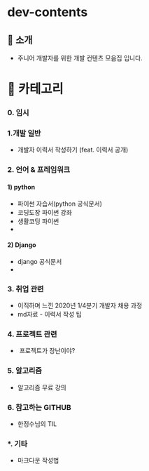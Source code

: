 # dev-contents

## 📣 소개

- 주니어 개발자를 위한 개발 컨텐츠 모음집 입니다.



# 🔎 카테고리

### 0. 임시



### 1.개발 일반

- <a src='https://brunch.co.kr/@hee072794/132?fbclid=IwAR24v7GIQWsEhWa9bhv7nP36cyZsYqcFb8oSEdsrCOWjInHD8k6vrqO_xG'>개발자 이력서 작성하기 (feat. 이력서 공개)</a>



### 2. 언어 & 프레임워크

#### 1) python

- <a src='https://docs.python.org/ko/3.7/tutorial/index.html'> 파이썬 자습서(python 공식문서)</a>
- <a src='https://dojang.io/course/view.php?id=7'>코딩도장 파이썬 강좌 </a>
- <a src='https://opentutorials.org/course/1750/17676'>생활코딩 파이썬 </a>
- 

#### 2) Django

- <a src='https://docs.djangoproject.com/en/3.0/ref/templates/language/'> django 공식문서</a>
- 

### 3. 취업 관련

- <a src="https://perade.github.io/blog/2020-recruitment/">이직하며 느낀 2020년 1/4분기 개발자 채용 과정</a>
- md자료 - 이력서 작성 팁



### 4. 프로젝트 관련

- <a src="https://woowabros.github.io/experience/2018/11/12/toy-project.html"> 프로젝트가 장난이야?</a>



### 5. 알고리즘

- <a src="[https://www.inflearn.com/course/%EC%95%8C%EA%B3%A0%EB%A6%AC%EC%A6%98-%EA%B0%95%EC%A2%8C#](https://www.inflearn.com/course/알고리즘-강좌#)"> 알고리즘 무료 강의 </a>



### 6. 참고하는 GITHUB

- <a src="https://github.com/Integerous/TIL">한정수님의 TIL</a>



### *. 기타

- <a src="[https://ko.wikipedia.org/wiki/%EB%A7%88%ED%81%AC%EB%8B%A4%EC%9A%B4](https://ko.wikipedia.org/wiki/마크다운)">마크다운 작성법</a>

